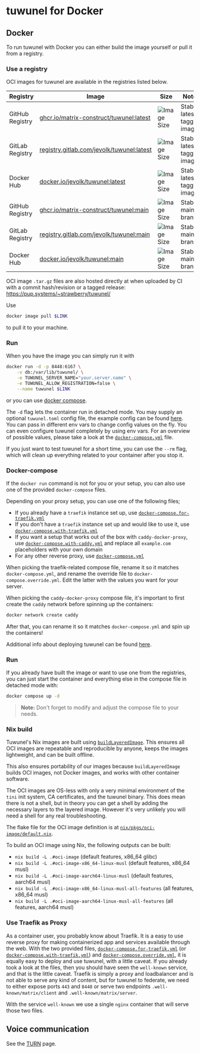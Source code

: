 # tuwunel for Docker

## Docker

To run tuwunel with Docker you can either build the image yourself or pull it
from a registry.

### Use a registry

OCI images for tuwunel are available in the registries listed below.

| Registry        | Image                                                           | Size                          | Notes                  |
| --------------- | --------------------------------------------------------------- | ----------------------------- | ---------------------- |
| GitHub Registry | [ghcr.io/matrix-construct/tuwunel:latest][gh] | ![Image Size][shield-latest]  | Stable latest tagged image.          |
| GitLab Registry | [registry.gitlab.com/jevolk/tuwunel:latest][gl] | ![Image Size][shield-latest]  | Stable latest tagged image.          |
| Docker Hub      | [docker.io/jevolk/tuwunel:latest][dh]             | ![Image Size][shield-latest]  | Stable latest tagged image.          |
| GitHub Registry | [ghcr.io/matrix-construct/tuwunel:main][gh]   | ![Image Size][shield-main]    | Stable main branch.   |
| GitLab Registry | [registry.gitlab.com/jevolk/tuwunel:main][gl]   | ![Image Size][shield-main]    | Stable main branch.   |
| Docker Hub      | [docker.io/jevolk/tuwunel:main][dh]               | ![Image Size][shield-main]    | Stable main branch.   |

[dh]: https://hub.docker.com/r/jevolk/tuwunel
[gh]: https://github.com/jevolk/tuwunel/pkgs/container/tuwunel
[gl]: https://gitlab.com/tuwunel/tuwunel/container_registry/6369729
[shield-latest]: https://img.shields.io/docker/image-size/jevolk/tuwunel/latest
[shield-main]: https://img.shields.io/docker/image-size/jevolk/tuwunel/main

OCI image `.tar.gz` files are also hosted directly at when uploaded by CI with a
commit hash/revision or a tagged release: <https://pup.systems/~strawberry/tuwunel/>

Use

```bash
docker image pull $LINK
```

to pull it to your machine.

### Run

When you have the image you can simply run it with

```bash
docker run -d -p 8448:6167 \
    -v db:/var/lib/tuwunel/ \
    -e TUWUNEL_SERVER_NAME="your.server.name" \
    -e TUWUNEL_ALLOW_REGISTRATION=false \
    --name tuwunel $LINK
```

or you can use [docker compose](#docker-compose).

The `-d` flag lets the container run in detached mode. You may supply an
optional `tuwunel.toml` config file, the example config can be found
[here](../configuration/examples.md). You can pass in different env vars to
change config values on the fly. You can even configure tuwunel completely by
using env vars. For an overview of possible values, please take a look at the
[`docker-compose.yml`](docker-compose.yml) file.

If you just want to test tuwunel for a short time, you can use the `--rm`
flag, which will clean up everything related to your container after you stop
it.

### Docker-compose

If the `docker run` command is not for you or your setup, you can also use one
of the provided `docker-compose` files.

Depending on your proxy setup, you can use one of the following files;

- If you already have a `traefik` instance set up, use
[`docker-compose.for-traefik.yml`](docker-compose.for-traefik.yml)
- If you don't have a `traefik` instance set up and would like to use it, use
[`docker-compose.with-traefik.yml`](docker-compose.with-traefik.yml)
- If you want a setup that works out of the box with `caddy-docker-proxy`, use
[`docker-compose.with-caddy.yml`](docker-compose.with-caddy.yml) and replace all
`example.com` placeholders with your own domain
- For any other reverse proxy, use [`docker-compose.yml`](docker-compose.yml)

When picking the traefik-related compose file, rename it so it matches
`docker-compose.yml`, and rename the override file to
`docker-compose.override.yml`. Edit the latter with the values you want for your
server.

When picking the `caddy-docker-proxy` compose file, it's important to first
create the `caddy` network before spinning up the containers:

```bash
docker network create caddy
```

After that, you can rename it so it matches `docker-compose.yml` and spin up the
containers!

Additional info about deploying tuwunel can be found [here](generic.md).

### Run

If you already have built the image or want to use one from the registries, you
can just start the container and everything else in the compose file in detached
mode with:

```bash
docker compose up -d
```

> **Note:** Don't forget to modify and adjust the compose file to your needs.

### Nix build

Tuwunel's Nix images are built using [`buildLayeredImage`][nix-buildlayeredimage].
This ensures all OCI images are repeatable and reproducible by anyone, keeps the
images lightweight, and can be built offline.

This also ensures portability of our images because `buildLayeredImage` builds
OCI images, not Docker images, and works with other container software.

The OCI images are OS-less with only a very minimal environment of the `tini`
init system, CA certificates, and the tuwunel binary. This does mean there is
not a shell, but in theory you can get a shell by adding the necessary layers
to the layered image. However it's very unlikely you will need a shell for any
real troubleshooting.

The flake file for the OCI image definition is at [`nix/pkgs/oci-image/default.nix`][oci-image-def].

To build an OCI image using Nix, the following outputs can be built:
- `nix build -L .#oci-image` (default features, x86_64 glibc)
- `nix build -L .#oci-image-x86_64-linux-musl` (default features, x86_64 musl)
- `nix build -L .#oci-image-aarch64-linux-musl` (default features, aarch64 musl)
- `nix build -L .#oci-image-x86_64-linux-musl-all-features` (all features, x86_64 musl)
- `nix build -L .#oci-image-aarch64-linux-musl-all-features` (all features, aarch64 musl)

### Use Traefik as Proxy

As a container user, you probably know about Traefik. It is a easy to use
reverse proxy for making containerized app and services available through the
web. With the two provided files,
[`docker-compose.for-traefik.yml`](docker-compose.for-traefik.yml) (or
[`docker-compose.with-traefik.yml`](docker-compose.with-traefik.yml)) and
[`docker-compose.override.yml`](docker-compose.override.yml), it is equally easy
to deploy and use tuwunel, with a little caveat. If you already took a look at
the files, then you should have seen the `well-known` service, and that is the
little caveat. Traefik is simply a proxy and loadbalancer and is not able to
serve any kind of content, but for tuwunel to federate, we need to either
expose ports `443` and `8448` or serve two endpoints `.well-known/matrix/client`
and `.well-known/matrix/server`.

With the service `well-known` we use a single `nginx` container that will serve
those two files.

## Voice communication

See the [TURN](../turn.md) page.

[nix-buildlayeredimage]: https://ryantm.github.io/nixpkgs/builders/images/dockertools/#ssec-pkgs-dockerTools-buildLayeredImage
[oci-image-def]: https://github.com/jevolk/tuwunel/blob/main/nix/pkgs/oci-image/default.nix
